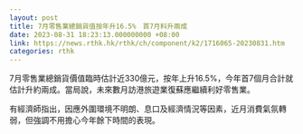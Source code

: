 ```yaml
---
layout: post
title: 7月零售業總銷貨值按年升16.5%　首7月料升兩成
date: 2023-08-31 18:23:13.000000000 +08:00
link: https://news.rthk.hk/rthk/ch/component/k2/1716065-20230831.htm
categories: rthk
---
```


7月零售業總銷貨價值臨時估計近330億元，按年上升16.5%，今年首7個月合計就估計升約兩成。當局說，未來數月訪港旅遊業復蘇應繼續利好零售業。

有經濟師指出，因應外圍環境不明朗、息口及經濟情況等因素，近月消費氣氛轉弱，但強調不用擔心今年餘下時間的表現。
